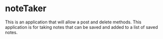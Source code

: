 # noteTaker
This is an application that will allow a post and delete methods. This application is for taking notes that can be saved and added to a list of saved notes. 
